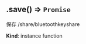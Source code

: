 <a name="module_miot/service/security--module.exports.ISecureKey+save"></a>

## .save() ⇒ <code>Promise</code>
保存 /share/bluetoothkeyshare

**Kind**: instance function  
